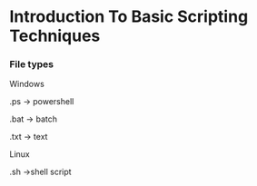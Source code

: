 # Introduction To Basic Scripting Techniques



### File types

Windows

.ps -> powershell

.bat -> batch

.txt -> text

Linux

.sh ->shell script
